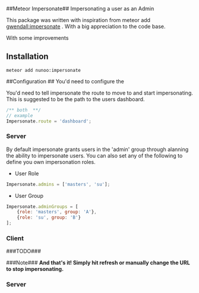 ##Meteor Impersonate##
Impersonating a user as an Admin

This package was written with inspiration from meteor add [gwendall:impersonate](https://github.com/gwendall/meteor-impersonate) . With a big appreciation to the code base.

With some improvements

## Installation ##

```shell
meteor add nunoo:impersonate
```

##Configuration ##
You'd need to configure the

You'd need to tell impersonate the route to move to and start impersonating. This is suggested to be the path to the users dashboard.

```javascript
/** both  **/
// example
Impersonate.route = 'dashboard';

```

### Server ###
By default impersonate grants users in the 'admin' group through alanning the ability to impersonate users. You can also set any of the following to define you own impersonation roles.

* User Role
```javascript
Impersonate.admins = ['masters', 'su'];

```

* User Group
```javascript
Impersonate.adminGroups = [
	{role: 'masters', group: 'A'},
	{role: 'su', group: 'B'}
];
```


### Client ###

###TODO###


###Note###
__And that's it! Simply hit refresh or manually change the URL to stop impersonating.__

### Server ###